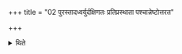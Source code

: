 +++
title = "02 पुरस्तादध्वर्युर्दक्षिणतः प्रतिप्रस्थाता पश्चान्नेष्टोत्तरत"

+++

<details><summary>थिते</summary>

पुरस्तादध्वर्युर्दक्षिणतः प्रतिप्रस्थाता पश्चान्नेष्टोत्तरत उन्नेता । पश्चादध्वर्युः पुरस्तान्नेष्टेत्येके २
</details>
